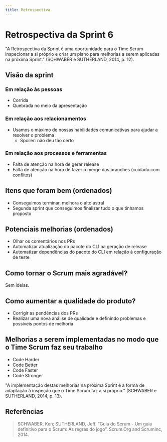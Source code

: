 ```yaml
---
title: Retrospectiva
---
```


# Retrospectiva da Sprint 6

"A Retrospectiva da Sprint é uma oportunidade para o Time Scrum inspecionar a si próprio e criar um plano para melhorias a serem aplicadas na próxima Sprint." (SCHWABER e SUTHERLAND, 2014, p. 12).

## Visão da sprint

### Em relação às pessoas

- Corrida
- Quebrada no meio da apresentação

### Em relação aos relacionamentos

- Usamos o máximo de nossas habilidades comunicativas para ajudar a resolver o problema
    - Spoiler: não deu tão certo

### Em relação aos processos e ferramentas

- Falta de atenção na hora de gerar release
- Falta de atenção na hora de fazer o merge das branches (cuidado com conflitos)

## Itens que foram bem (ordenados)

- Conseguimos terminar, melhora o alto astral
- Segunda sprint que conseguimos finalizar tudo o que tínhamos proposto

## Potenciais melhorias (ordenados)

- Olhar os comentários nos PRs
- Automatizar atualização do pacote do CLI na geração de release
- Automatizar dependências do pacote do CLI em relação à configuração de teste

## Como tornar o Scrum mais agradável?

Sem ideias.

## Como aumentar a qualidade do produto?

- Corrigir as pendências dos PRs
- Realizar uma nova análise de qualidade e definindo problemas e possíveis pontos de melhoria

## Melhorias a serem implementadas no modo que o Time Scrum faz seu trabalho

- Code Harder
- Code Better
- Code Faster
- Code Stronger


"A implementação destas melhorias na próxima Sprint é a forma de adaptação à inspeção que o Time Scrum faz a si próprio." (SCHWABER e SUTHERLAND, 2014, p. 13).

## Referências

> SCHWABER, Ken; SUTHERLAND, Jeff. “Guia do Scrum - Um guia definitivo para o Scrum: As regras do jogo”. Scrum.Org and ScrumInc, 2014.
